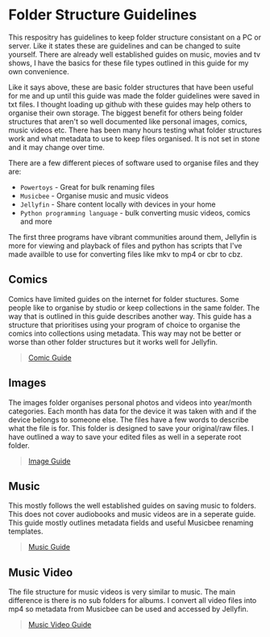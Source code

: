 # Folder Structure Guidelines
This respositry has guidelines to keep folder structure consistant on a PC or server. Like it states these are guidelines and can be changed to suite yourself. There are already well established guides on music, movies and tv shows, I have the basics for these file types outlined in this guide for my own convenience.

Like it says above, these are basic folder structures that have been useful for me and up until this guide was made the folder guidelines were saved in txt files. I thought loading up github with these guides may help others to organise their own storage. The biggest benefit for others being folder structures that aren't so well documented like personal images, comics, music videos etc. There has been many hours testing what folder structures work and what metadata to use to keep files organised. It is not set in stone and it may change over time.

There are a few different pieces of software used to organise files and they are:
* `Powertoys` - Great for bulk renaming files
* `Musicbee` - Organise music and music videos
* `Jellyfin` - Share content locally with devices in your home
* `Python programming language` - bulk converting music videos, comics and more


The first three programs have vibrant communities around them, Jellyfin is more for viewing and playback of files and python has scripts that I've made availble to use for converting files like mkv to mp4 or cbr to cbz.
## Comics
Comics have limited guides on the internet for folder stuctures. Some people like to organise by studio or keep collections in the same folder. The way that is outlined in this guide describes another way. This guide has a structure that prioritises using your program of choice to organise the comics into collections using metadata. This way may not be better or worse than other folder structures but it works well for Jellyfin.

> [Comic Guide](Comics_folder.md)
## Images
The images folder organises personal photos and videos into year/month categories. Each month has data for the device it was taken with and if the device belongs to someone else. The files have a few words to describe what the file is for. This folder is designed to save your original/raw files. I have outlined a way to save your edited files as well in a seperate root folder.
> [Image Guide](Images_folder.md)
## Music
This mostly follows the well established guides on saving music to folders. This does not cover audiobooks and music videos are in a seperate guide. This guide mostly outlines metadata fields and useful Musicbee renaming templates.
> [Music Guide](Music_Folder.md)
## Music Video
The file structure for music videos is very similar to music. The main difference is there is no sub folders for albums. I convert all video files into mp4 so metadata from Musicbee can be used and accessed by Jellyfin.
> [Music Video Guide](Music_Video_folder.md)
